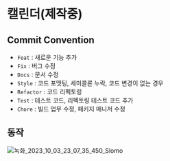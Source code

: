 # 캘린더(제작중)

## Commit Convention
* `Feat` : 새로운 기능 추가
* `Fix` : 버그 수정
* `Docs` : 문서 수정
* `Style` : 코드 포맷팅, 세미콜론 누락, 코드 변경이 없는 경우
* `Refactor` : 코드 리펙토링
* `Test` : 테스트 코드, 리펙토링 테스트 코드 추가
* `Chore` : 빌드 업무 수정, 패키지 매니저 수정

## 동작

![녹화_2023_10_03_23_07_35_450_Slomo](https://github.com/optshj/Calender/assets/105402944/89e2d161-a297-4932-8bb0-84f5de698cb8)
